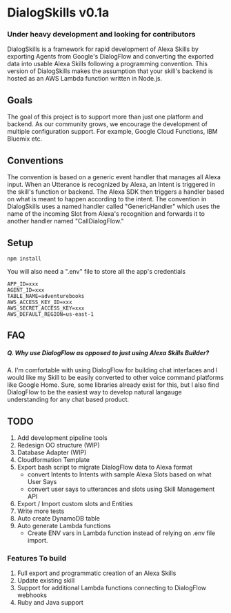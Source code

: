# DialogSkills v0.1a
### Under heavy development and looking for contributors
DialogSkills is a framework for rapid development of Alexa Skills by exporting Agents from Google's DialogFlow and converting the exported data into usable Alexa Skills following a programming convention. This version of DialogSkills makes the assumption that your skill's backend is hosted as an AWS Lambda function written in Node.js.

## Goals
The goal of this project is to support more than just one platform and backend. As our community grows, we encourage the development of multiple configuration support. For example, Google Cloud Functions, IBM Bluemix etc.

## Conventions
The convention is based on a generic event handler that manages all Alexa input. When an Utterance is recognized by Alexa, an Intent is triggered in the skill's function or backend. The Alexa SDK then triggers a handler based on what is meant to happen according to the intent. The convention in DialogSkills uses a named handler called "GenericHandler" which uses the name of the incoming Slot from Alexa's recognition and forwards it to another handler named "CallDialogFlow."

## Setup

```
npm install
```
You will also need a ".env" file to store all the app's credentials

```
APP_ID=xxx
AGENT_ID=xxx
TABLE_NAME=adventurebooks
AWS_ACCESS_KEY_ID=xxx
AWS_SECRET_ACCESS_KEY=xxx
AWS_DEFAULT_REGION=us-east-1
```

## FAQ
##### Q. Why use DialogFlow as opposed to just using Alexa Skills Builder?
A. I'm comfortable with using DialogFlow for building chat interfaces and I would like my Skill to be easily converted to other voice command platforms like Google Home. Sure, some libraries already exist for this, but I also find DialogFlow to be the easiest way to develop natural langauge understanding for any chat based product.

## TODO
1. Add development pipeline tools
3. Redesign OO structure (WIP)
4. Database Adapter (WIP)
5. Cloudformation Template
6. Export bash script to migrate DialogFlow data to Alexa format
    - convert Intents to Intents with sample Alexa Slots based on what User Says
    - convert user says to utterances and slots using Skill Management API
7. Export / Import custom slots and Entities
8. Write more tests
9. Auto create DynamoDB table
10. Auto generate Lambda functions
    - Create ENV vars in Lambda function instead of relying on .env file import.

### Features To build
1. Full export and programmatic creation of an Alexa Skills
2. Update existing skill
3. Support for additional Lambda functions connecting to DialogFlow webhooks
4. Ruby and Java support
